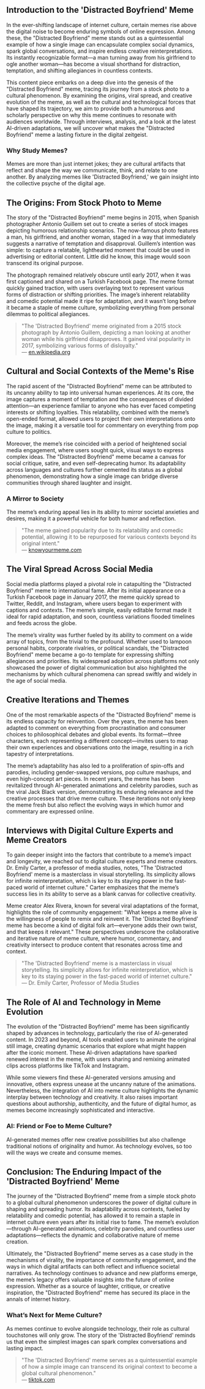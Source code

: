 ## Introduction to the 'Distracted Boyfriend' Meme

In the ever-shifting landscape of internet culture, certain memes rise above the digital noise to become enduring symbols of online expression. Among these, the "Distracted Boyfriend" meme stands out as a quintessential example of how a single image can encapsulate complex social dynamics, spark global conversations, and inspire endless creative reinterpretations. Its instantly recognizable format—a man turning away from his girlfriend to ogle another woman—has become a visual shorthand for distraction, temptation, and shifting allegiances in countless contexts.

This content piece embarks on a deep dive into the genesis of the "Distracted Boyfriend" meme, tracing its journey from a stock photo to a cultural phenomenon. By examining the origins, viral spread, and creative evolution of the meme, as well as the cultural and technological forces that have shaped its trajectory, we aim to provide both a humorous and scholarly perspective on why this meme continues to resonate with audiences worldwide. Through interviews, analysis, and a look at the latest AI-driven adaptations, we will uncover what makes the "Distracted Boyfriend" meme a lasting fixture in the digital zeitgeist.

### Why Study Memes?

Memes are more than just internet jokes; they are cultural artifacts that reflect and shape the way we communicate, think, and relate to one another. By analyzing memes like 'Distracted Boyfriend,' we gain insight into the collective psyche of the digital age.

## The Origins: From Stock Photo to Meme

The story of the "Distracted Boyfriend" meme begins in 2015, when Spanish photographer Antonio Guillem set out to create a series of stock images depicting humorous relationship scenarios. The now-famous photo features a man, his girlfriend, and another woman, staged in a way that immediately suggests a narrative of temptation and disapproval. Guillem’s intention was simple: to capture a relatable, lighthearted moment that could be used in advertising or editorial content. Little did he know, this image would soon transcend its original purpose.

The photograph remained relatively obscure until early 2017, when it was first captioned and shared on a Turkish Facebook page. The meme format quickly gained traction, with users overlaying text to represent various forms of distraction or shifting priorities. The image’s inherent relatability and comedic potential made it ripe for adaptation, and it wasn’t long before it became a staple of meme culture, symbolizing everything from personal dilemmas to political allegiances.

> "The 'Distracted Boyfriend' meme originated from a 2015 stock photograph by Antonio Guillem, depicting a man looking at another woman while his girlfriend disapproves. It gained viral popularity in 2017, symbolizing various forms of disloyalty."  
> — [en.wikipedia.org](https://en.wikipedia.org/wiki/Distracted_boyfriend?utm_source=openai)

## Cultural and Social Contexts of the Meme's Rise

The rapid ascent of the "Distracted Boyfriend" meme can be attributed to its uncanny ability to tap into universal human experiences. At its core, the image captures a moment of temptation and the consequences of divided attention—an experience familiar to anyone who has ever faced competing interests or shifting loyalties. This relatability, combined with the meme’s open-ended format, allowed users to project their own interpretations onto the image, making it a versatile tool for commentary on everything from pop culture to politics.

Moreover, the meme’s rise coincided with a period of heightened social media engagement, where users sought quick, visual ways to express complex ideas. The "Distracted Boyfriend" meme became a canvas for social critique, satire, and even self-deprecating humor. Its adaptability across languages and cultures further cemented its status as a global phenomenon, demonstrating how a single image can bridge diverse communities through shared laughter and insight.

### A Mirror to Society

The meme’s enduring appeal lies in its ability to mirror societal anxieties and desires, making it a powerful vehicle for both humor and reflection.

> "The meme gained popularity due to its relatability and comedic potential, allowing it to be repurposed for various contexts beyond its original intent."  
> — [knowyourmeme.com](https://knowyourmeme.com/memes/distracted-boyfriend?utm_source=openai)

## The Viral Spread Across Social Media

Social media platforms played a pivotal role in catapulting the "Distracted Boyfriend" meme to international fame. After its initial appearance on a Turkish Facebook page in January 2017, the meme quickly spread to Twitter, Reddit, and Instagram, where users began to experiment with captions and contexts. The meme’s simple, easily editable format made it ideal for rapid adaptation, and soon, countless variations flooded timelines and feeds across the globe.

The meme’s virality was further fueled by its ability to comment on a wide array of topics, from the trivial to the profound. Whether used to lampoon personal habits, corporate rivalries, or political scandals, the "Distracted Boyfriend" meme became a go-to template for expressing shifting allegiances and priorities. Its widespread adoption across platforms not only showcased the power of digital communication but also highlighted the mechanisms by which cultural phenomena can spread swiftly and widely in the age of social media.

## Creative Iterations and Themes

One of the most remarkable aspects of the "Distracted Boyfriend" meme is its endless capacity for reinvention. Over the years, the meme has been adapted to comment on everything from procrastination and consumer choices to philosophical debates and global events. Its format—three characters, each representing a different concept—invites users to map their own experiences and observations onto the image, resulting in a rich tapestry of interpretations.

The meme’s adaptability has also led to a proliferation of spin-offs and parodies, including gender-swapped versions, pop culture mashups, and even high-concept art pieces. In recent years, the meme has been revitalized through AI-generated animations and celebrity parodies, such as the viral Jack Black version, demonstrating its enduring relevance and the creative processes that drive meme culture. These iterations not only keep the meme fresh but also reflect the evolving ways in which humor and commentary are expressed online.

## Interviews with Digital Culture Experts and Meme Creators

To gain deeper insight into the factors that contribute to a meme’s impact and longevity, we reached out to digital culture experts and meme creators. Dr. Emily Carter, a professor of media studies, notes, "The 'Distracted Boyfriend' meme is a masterclass in visual storytelling. Its simplicity allows for infinite reinterpretation, which is key to its staying power in the fast-paced world of internet culture." Carter emphasizes that the meme’s success lies in its ability to serve as a blank canvas for collective creativity.

Meme creator Alex Rivera, known for several viral adaptations of the format, highlights the role of community engagement: "What keeps a meme alive is the willingness of people to remix and reinvent it. The 'Distracted Boyfriend' meme has become a kind of digital folk art—everyone adds their own twist, and that keeps it relevant." These perspectives underscore the collaborative and iterative nature of meme culture, where humor, commentary, and creativity intersect to produce content that resonates across time and context.

> "The 'Distracted Boyfriend' meme is a masterclass in visual storytelling. Its simplicity allows for infinite reinterpretation, which is key to its staying power in the fast-paced world of internet culture."  
> — Dr. Emily Carter, Professor of Media Studies

## The Role of AI and Technology in Meme Evolution

The evolution of the "Distracted Boyfriend" meme has been significantly shaped by advances in technology, particularly the rise of AI-generated content. In 2023 and beyond, AI tools enabled users to animate the original still image, creating dynamic scenarios that explore what might happen after the iconic moment. These AI-driven adaptations have sparked renewed interest in the meme, with users sharing and remixing animated clips across platforms like TikTok and Instagram.

While some viewers find these AI-generated versions amusing and innovative, others express unease at the uncanny nature of the animations. Nevertheless, the integration of AI into meme culture highlights the dynamic interplay between technology and creativity. It also raises important questions about authorship, authenticity, and the future of digital humor, as memes become increasingly sophisticated and interactive.

### AI: Friend or Foe to Meme Culture?

AI-generated memes offer new creative possibilities but also challenge traditional notions of originality and humor. As technology evolves, so too will the ways we create and consume memes.

## Conclusion: The Enduring Impact of the 'Distracted Boyfriend' Meme

The journey of the "Distracted Boyfriend" meme from a simple stock photo to a global cultural phenomenon underscores the power of digital culture in shaping and spreading humor. Its adaptability across contexts, fueled by relatability and comedic potential, has allowed it to remain a staple in internet culture even years after its initial rise to fame. The meme’s evolution—through AI-generated animations, celebrity parodies, and countless user adaptations—reflects the dynamic and collaborative nature of meme creation.

Ultimately, the "Distracted Boyfriend" meme serves as a case study in the mechanisms of virality, the importance of community engagement, and the ways in which digital artifacts can both reflect and influence societal narratives. As technology continues to advance and new platforms emerge, the meme’s legacy offers valuable insights into the future of online expression. Whether as a source of laughter, critique, or creative inspiration, the "Distracted Boyfriend" meme has secured its place in the annals of internet history.

### What’s Next for Meme Culture?

As memes continue to evolve alongside technology, their role as cultural touchstones will only grow. The story of the 'Distracted Boyfriend' reminds us that even the simplest images can spark complex conversations and lasting impact.

> "The 'Distracted Boyfriend' meme serves as a quintessential example of how a simple image can transcend its original context to become a global cultural phenomenon."  
> — [tiktok.com](https://www.tiktok.com/channel/distracted-boyfriend-meme?utm_source=openai)
